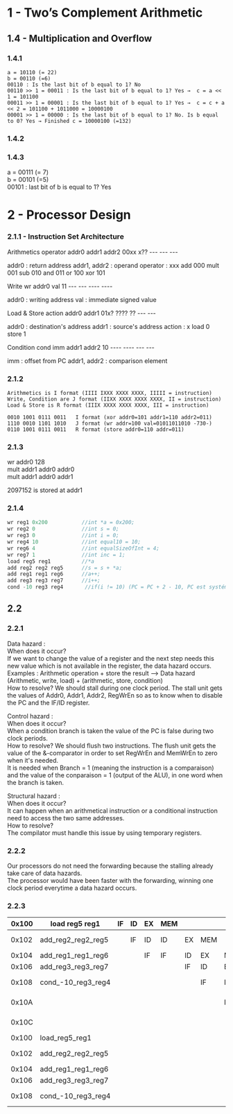 ﻿

# 1 - Two’s Complement Arithmetic

## 1.4 - Multiplication and Overflow

### 1.4.1
```
a = 10110 (= 22)
b = 00110 (=6)
00110 : Is the last bit of b equal to 1? No
00110 >> 1 = 00011 : Is the last bit of b equal to 1? Yes →  c = a << 1 = 101100
00011 >> 1 = 00001 : Is the last bit of b equal to 1? Yes →  c = c + a << 2 = 101100 + 1011000 = 10000100
00001 >> 1 = 00000 : Is the last bit of b equal to 1? No. Is b equal to 0? Yes → Finished c = 10000100 (=132)
```
### 1.4.2


### 1.4.3
a = 00111 (= 7)  
b = 00101 (=5)  
00101 : last bit of b is equal to 1? Yes  


# 2 - Processor Design
### 2.1.1 - Instruction Set Architecture

Arithmetics
  operator  addr0  addr1  addr2
	00xx x??  ---    ---    ---

  addr0 : return address
  addr1,  addr2 : operand
  operator :  xxx
    add       000
    mult      001
    sub       010
    and       011
    or        100
    xor       101

Write
  wr addr0 val
  11 ---  --- ---- ----

  addr0 : writing address
  val : immediate signed value

Load & Store
  action        addr0 addr1
  01x? ???? ??  ---   ---

  addr0 : destination's address
  addr1 : source's address
  action :  x
    load    0
    store   1

Condition
  cond imm        addr1 addr2
  10   ---- ----  ---   ---

  imm : offset from PC
  addr1, addr2 : comparison element

### 2.1.2
```
Arithmetics is I format (IIII IXXX XXXX XXXX, IIIII = instruction)
Write, Condition are J format (IIXX XXXX XXXX XXXX, II = instruction)
Load & Store is R format (IIIX XXXX XXXX XXXX, III = instruction)
```
```
0010 1001 0111 0011   I format (xor addr0=101 addr1=110 addr2=011)
1110 0010 1101 1010   J format (wr addr=100 val=01011011010 -730-)
0110 1001 0111 0011   R format (store addr0=110 addr=011)
```

### 2.1.3

wr addr0 128  
mult addr1 addr0 addr0  
mult addr1 addr0 addr1  

2097152 is stored at addr1  

### 2.1.4

```c
wr reg1 0x200           //int *a = 0x200;
wr reg2 0               //int s = 0;
wr reg3 0               //int i = 0;
wr reg4 10              //int equal10 = 10;
wr reg6 4               //int equalSizeOfInt = 4;
wr reg7 1               //int inc = 1;
load reg5 reg1          //*a
add reg2 reg2 reg5      //s = s + *a;
add reg1 reg1 reg6      //a++;
add reg3 reg3 reg7      //i++;
cond -10 reg3 reg4       //if(i != 10) (PC = PC + 2 - 10, PC est systématiquement incrémenté de 2 et nous aimerions revenir de 4 instructions en arrière (8 octets))
```

## 2.2  
### 2.2.1  
Data hazard :  
When does it occur?  
If we want to change the value of a register and the next step needs this new value which is not available in the register, the data hazard occurs.  
Examples : Arithmetic operation + store the result --> Data hazard  
	(Arithmetic, write, load) + (arithmetic, store, condition)  
How to resolve? We should stall during one clock period. The stall unit gets the values of Addr0, Addr1, Addr2, RegWrEn so as to know when to disable the PC and the IF/ID register.  

Control hazard :  
When does it occur?  
When a condition branch is taken the value of the PC is false during two clock periods.  
How to resolve? We should flush two instructions. The flush unit gets the value of the &-comparator in order to set RegWrEn and MemWrEn to zero when it's needed.  
It is needed when Branch = 1 (meaning the instruction is a comparaison) and the value of the conparaison = 1 (output of the ALU), in one word when the branch is taken.

Structural hazard :  
When does it occur?  
It can happen when an arithmetical instruction or a conditional instruction need to access the two same addresses.  
How to resolve?  
The compilator must handle this issue by using temporary registers.

### 2.2.2  
Our processors do not need the forwarding because the stalling already take care of data hazards.  
The processor would have been faster with the forwarding, winning one clock period everytime a data hazard occurs.

### 2.2.3  

| 0x100 | load reg5 reg1     | IF | ID | EX | MEM |    |     |     |     |    |     |    |    |     |    |     |     |     |    |     |   |
|-------|--------------------|----|----|----|-----|----|-----|-----|-----|----|-----|----|----|-----|----|-----|-----|-----|----|-----|---|
| 0x102 | add_reg2_reg2_reg5 |    | IF | ID | ID  | EX | MEM |     |     |    |     |    |    |     |    |     |     |     |    |     |+1 (stalling)|
| 0x104 | add_reg1_reg1_reg6 |    |    | IF | IF  | ID | EX  | MEM |     |    |     |    |    |     |    |     |     |     |    |     |   |
| 0x106 | add_reg3_reg3_reg7 |    |    |    |     | IF | ID  | EX  | MEM |    |     |    |    |     |    |     |     |     |    |     |   |
| 0x108 | cond_-10_reg3_reg4 |    |    |    |     |    | IF  | ID  | ID  | EX | MEM |    |    |     |    |     |     |     |    |     |+1 (stalling)|
| 0x10A |                    |    |    |    |     |    |     | IF  | IF  | ID | xx  | xx |    |     |    |     |     |     |    |     |+1 (flushing)|
| 0x10C |                    |    |    |    |     |    |     |     |     | IF | xx  | xx | xx |     |    |     |     |     |    |     |+1 (flushing)|
| 0x100 | load_reg5_reg1     |    |    |    |     |    |     |     |     |    | IF  | ID | EX | MEM |    |     |     |     |    |     |   |
| 0x102 | add_reg2_reg2_reg5 |    |    |    |     |    |     |     |     |    |     | IF | ID | ID  | EX | MEM |     |     |    |     |+1 (stalling)|
| 0x104 | add_reg1_reg1_reg6 |    |    |    |     |    |     |     |     |    |     |    | IF | IF  | ID | EX  | MEM |     |    |     |   |
| 0x106 | add_reg3_reg3_reg7 |    |    |    |     |    |     |     |     |    |     |    |    |     | IF | ID  | EX  | MEM |    |     |   |
| 0x108 | cond_-10_reg3_reg4 |    |    |    |     |    |     |     |     |    |     |    |    |     |    | IF  | ID  | ID  | EX | MEM |+1 (stalling)|
